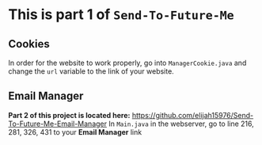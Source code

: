 # This is part 1 of `Send-To-Future-Me`
## Cookies
In order for the website to work properly, go into `ManagerCookie.java` and change the `url` variable to the link of your website.

## Email Manager
**Part 2 of this project is located here:** https://github.com/elijah15976/Send-To-Future-Me-Email-Manager
In `Main.java` in the webserver, go to line 216, 281, 326, 431 to your **Email Manager** link